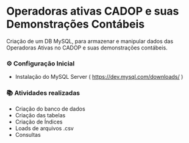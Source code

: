 # Operadoras ativas CADOP e suas Demonstrações Contábeis

Criação de um DB MySQL, para armazenar e manipular dados das Operadoras Ativas no CADOP e suas demonstrações contábeis.

### :gear: Configuração Inicial

- Instalação do MySQL Server ( https://dev.mysql.com/downloads/ )

### :books: Atividades realizadas

- Criação do banco de dados
- Criação das tabelas
- Criação de Índices
- Loads de arquivos .csv
- Consultas
